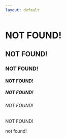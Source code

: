 ```yaml
---
layout: default
---
```

<h1>NOT FOUND!</h1>
<h2>NOT FOUND!</h2>
<h3>NOT FOUND!</h3>
<h4>NOT FOUND!</h4>
<h5>NOT FOUND!</h5>
<h6>NOT FOUND!</h6>
NOT FOUND!

not found!
